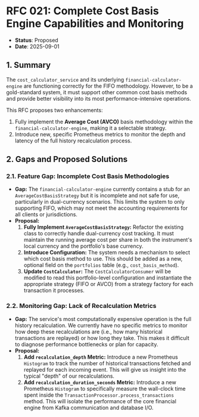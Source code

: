 # RFC 021: Complete Cost Basis Engine Capabilities and Monitoring

* **Status**: Proposed
* **Date**: 2025-09-01

## 1. Summary

The `cost_calculator_service` and its underlying `financial-calculator-engine` are functioning correctly for the FIFO methodology. However, to be a gold-standard system, it must support other common cost basis methods and provide better visibility into its most performance-intensive operations.

This RFC proposes two enhancements:
1.  Fully implement the **Average Cost (AVCO)** basis methodology within the `financial-calculator-engine`, making it a selectable strategy.
2.  Introduce new, specific Prometheus metrics to monitor the depth and latency of the full history recalculation process.

## 2. Gaps and Proposed Solutions

### 2.1. Feature Gap: Incomplete Cost Basis Methodologies

* **Gap:** The `financial-calculator-engine` currently contains a stub for an `AverageCostBasisStrategy` but it is incomplete and not safe for use, particularly in dual-currency scenarios. This limits the system to only supporting FIFO, which may not meet the accounting requirements for all clients or jurisdictions.
* **Proposal:**
    1.  **Fully Implement `AverageCostBasisStrategy`:** Refactor the existing class to correctly handle dual-currency cost tracking. It must maintain the running average cost per share in both the instrument's local currency and the portfolio's base currency.
    2.  **Introduce Configuration:** The system needs a mechanism to select which cost basis method to use. This should be added as a new, optional field on the `portfolios` table (e.g., `cost_basis_method`).
    3.  **Update `CostCalculator`:** The `CostCalculatorConsumer` will be modified to read this portfolio-level configuration and instantiate the appropriate strategy (FIFO or AVCO) from a strategy factory for each transaction it processes.

### 2.2. Monitoring Gap: Lack of Recalculation Metrics

* **Gap:** The service's most computationally expensive operation is the full history recalculation. We currently have no specific metrics to monitor how deep these recalculations are (i.e., how many historical transactions are replayed) or how long they take. This makes it difficult to diagnose performance bottlenecks or plan for capacity.
* **Proposal:**
    1.  **Add `recalculation_depth` Metric:** Introduce a new Prometheus `Histogram` to track the number of historical transactions fetched and replayed for each incoming event. This will give us insight into the typical "depth" of our recalculations.
    2.  **Add `recalculation_duration_seconds` Metric:** Introduce a new Prometheus `Histogram` to specifically measure the wall-clock time spent inside the `TransactionProcessor.process_transactions` method. This will isolate the performance of the core financial engine from Kafka communication and database I/O.
